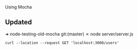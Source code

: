 Using Mocha

## Updated

➜ node-testing-old-mocha git:(master) ✗ node server/server.js

```
curl --location --request GET 'localhost:3000/users'
```
